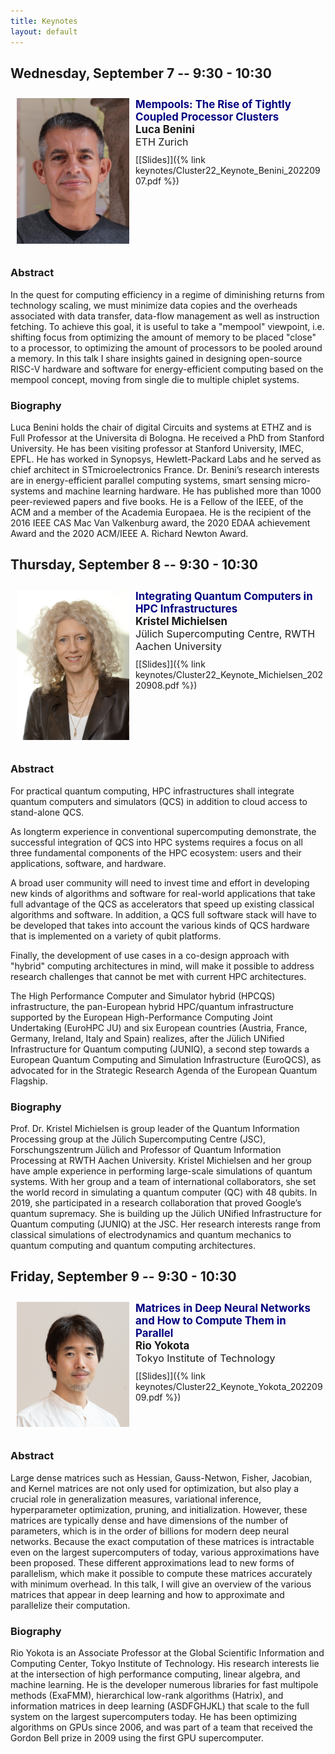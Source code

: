 ```yaml
---
title: Keynotes
layout: default
---
```


## Wednesday, September 7 -- 9:30 - 10:30

<div style="float:left;margin:10px"><img src="LucaHeadShot2019.jpg" width="180px" /></div>
<div style="padding:10px;">
    <span style="font-size:larger;font-weight:bolder;color:navy;">Mempools: The Rise of Tightly Coupled Processor Clusters</span><br/>
    <span style="font-size:larger;font-weight:bolder;">Luca Benini</span><br/>
    <span style="font-size:medium;">ETH Zurich</span><br/>
</div>
<div markdown="1">
[[Slides]]({% link keynotes/Cluster22_Keynote_Benini_20220907.pdf %})
</div>
<div style="clear:both;"> </div>


### Abstract
In the quest for computing efficiency in a regime of diminishing returns from technology scaling, we must minimize data copies and the overheads associated with data transfer, data-flow management as well as instruction fetching. To achieve this goal, it is useful to take a  "mempool" viewpoint, i.e. shifting focus from optimizing the amount of memory to be placed "close" to a processor, to optimizing the amount of processors to be pooled around a memory. In this talk I share insights gained in designing open-source RISC-V hardware and software for energy-efficient computing based on the mempool concept, moving from single die to multiple chiplet systems.

### Biography
Luca Benini holds the chair of digital Circuits and systems at ETHZ and is Full Professor at the Universita di Bologna. He received a PhD from Stanford University. He has been visiting professor at Stanford University, IMEC, EPFL. He has worked in Synopsys,  Hewlett-Packard Labs and he served as chief architect in STmicroelectronics France. Dr. Benini’s research interests are in energy-​efficient parallel computing systems, smart sensing
micro-​systems and machine learning hardware. He has published more than 1000 peer-​reviewed papers and five books. He is a Fellow of the IEEE, of the ACM and a member of the Academia Europaea. He is the recipient of  the 2016 IEEE CAS Mac Van Valkenburg award, the 2020 EDAA achievement Award and the 2020 ACM/IEEE A. Richard Newton Award.


## Thursday, September 8 -- 9:30 - 10:30

<div style="float:left;margin:10px"><img src="michielsen.jpg" width="180px" /></div>
<div style="padding:10px;">
    <span style="font-size:larger;font-weight:bolder;color:navy;">Integrating Quantum Computers in HPC Infrastructures</span><br/>
    <span style="font-size:larger;font-weight:bolder;">Kristel Michielsen</span><br/>
    <span style="font-size:medium;">Jülich Supercomputing Centre, RWTH Aachen University</span><br/>
</div>
<div markdown="1">
[[Slides]]({% link keynotes/Cluster22_Keynote_Michielsen_20220908.pdf %})
</div>
<div style="clear:both;"> </div>


### Abstract
For practical quantum computing, HPC infrastructures shall integrate quantum computers and simulators (QCS) in addition to cloud access to stand-alone QCS.

As longterm experience in conventional supercomputing demonstrate, the successful integration of QCS into HPC systems requires a focus on all three fundamental components of the HPC ecosystem: users and their applications, software, and hardware.

A broad user community will need to invest time and effort in developing new kinds of algorithms and software for real-world applications that take full advantage of the QCS as accelerators that speed up existing classical algorithms and software. In addition, a QCS full software stack will have to be developed that takes into account the various kinds of QCS hardware that is implemented on a variety of qubit platforms.

Finally, the development of use cases in a co-design approach with "hybrid" computing architectures in mind, will make it possible to address research challenges that cannot be met with current HPC architectures.

The High Performance Computer and Simulator hybrid (HPCQS) infrastructure, the pan-European hybrid HPC/quantum infrastructure supported by the European High-Performance Computing Joint Undertaking (EuroHPC JU) and six European countries (Austria, France, Germany, Ireland, Italy and Spain) realizes, after the Jülich UNified Infrastructure for Quantum computing (JUNIQ), a second step towards a European Quantum Computing and Simulation Infrastructure (EuroQCS), as advocated for in the Strategic Research Agenda of the European Quantum Flagship.

### Biography
Prof. Dr. Kristel Michielsen is group leader of the Quantum
Information Processing group at the Jülich Supercomputing
Centre (JSC), Forschungszentrum Jülich and Professor of
Quantum Information Processing at RWTH Aachen University.
Kristel Michielsen and her group have ample experience in
performing large-scale simulations of quantum systems. With
her group and a team of international collaborators, she set the
world record in simulating a quantum computer (QC) with 48
qubits. In 2019, she participated in a research collaboration that
proved Google’s quantum supremacy. She is building up the Jülich
UNified Infrastructure for Quantum computing (JUNIQ) at the
JSC. Her research interests range from classical simulations of
electrodynamics and quantum mechanics to quantum computing and quantum computing
architectures.

## Friday, September 9 -- 9:30 - 10:30

<div style="float:left;margin:10px"><img src="rio.jpg" width="180px" /></div>
<div style="padding:10px;">
    <span style="font-size:larger;font-weight:bolder;color:navy;">Matrices in Deep Neural Networks and How to Compute Them in Parallel</span><br/>
    <span style="font-size:larger;font-weight:bolder;">Rio Yokota</span><br/>
    <span style="font-size:medium;">Tokyo Institute of Technology</span><br/>
</div>
<div markdown="1">
[[Slides]]({% link keynotes/Cluster22_Keynote_Yokota_20220909.pdf %})
</div>
<div style="clear:both;"> </div>

### Abstract
Large dense matrices such as Hessian, Gauss-Netwon, Fisher, Jacobian, and Kernel matrices are not only used for optimization, but also play a crucial role in generalization measures, variational inference, hyperparameter optimization, pruning, and initialization. However, these matrices are typically dense and have dimensions of the number of parameters, which is in the order of billions for modern deep neural networks. Because the exact computation of these matrices is intractable even on the largest supercomputers of today, various approximations have been proposed. These different approximations lead to new forms of parallelism, which make it possible to compute these matrices accurately with minimum overhead. In this talk, I will give an overview of the various matrices that appear in deep learning and how to approximate and parallelize their computation.

### Biography
Rio Yokota is an Associate Professor at the Global Scientific Information and Computing Center, Tokyo Institute of Technology. His research interests lie at the intersection of high performance computing, linear algebra, and machine learning. He is the developer numerous libraries for fast multipole methods (ExaFMM), hierarchical low-rank algorithms (Hatrix), and information matrices in deep learning (ASDFGHJKL) that scale to the full system on the largest supercomputers today. He has been optimizing algorithms on GPUs since 2006, and was part of a team that received the Gordon Bell prize in 2009 using the first GPU supercomputer.
